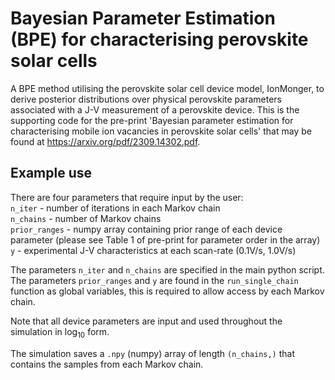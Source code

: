 # Bayesian Parameter Estimation (BPE) for characterising perovskite solar cells

A BPE method utilising the perovskite solar cell device model, IonMonger, to derive posterior distributions over physical perovskite parameters associated with a J-V measurement of a perovskite device. This is the supporting code for the pre-print 'Bayesian parameter estimation for characterising
mobile ion vacancies in perovskite solar cells' that may be found at https://arxiv.org/pdf/2309.14302.pdf.

## Example use
There are four parameters that require input by the user: \
`n_iter` - number of iterations in each Markov chain \
`n_chains` - number of Markov chains \
`prior_ranges` - numpy array containing prior range of each device parameter (please see Table 1 of pre-print for parameter order in the array) \
`y` - experimental J-V characteristics at each scan-rate (0.1V/s, 1.0V/s)

The parameters `n_iter` and `n_chains` are specified in the main python script. The parameters `prior_ranges` and `y` are found in the `run_single_chain` function as global variables, this is required to allow access by each Markov chain.

Note that all device parameters are input and used throughout the simulation in $\log_{10}$ form.

The simulation saves a `.npy` (numpy) array of length `(n_chains,)` that contains the samples from each Markov chain.
